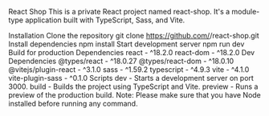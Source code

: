 React Shop
This is a private React project named react-shop. It's a module-type application built with TypeScript, Sass, and Vite.

Installation
Clone the repository
git clone https://github.com/<username>/react-shop.git
Install dependencies
npm install
Start development server
npm run dev
Build for production
Dependencies
react - ^18.2.0
react-dom - ^18.2.0
Dev Dependencies
@types/react - ^18.0.27
@types/react-dom - ^18.0.10
@vitejs/plugin-react - ^3.1.0
sass - ^1.59.2
typescript - ^4.9.3
vite - ^4.1.0
vite-plugin-sass - ^0.1.0
Scripts
dev - Starts a development server on port 3000.
build - Builds the project using TypeScript and Vite.
preview - Runs a preview of the production build.
Note: Please make sure that you have Node installed before running any command.
